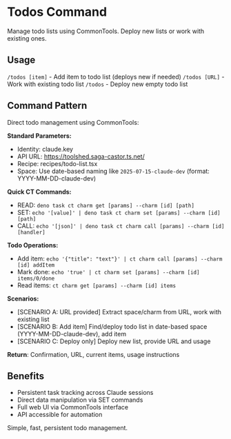 # Todos Command

Manage todo lists using CommonTools. Deploy new lists or work with existing ones.

## Usage

`/todos [item]` - Add item to todo list (deploys new if needed)
`/todos [URL]` - Work with existing todo list
`/todos` - Deploy new empty todo list

## Command Pattern

Direct todo management using CommonTools:

**Standard Parameters:**
- Identity: claude.key
- API URL: https://toolshed.saga-castor.ts.net/
- Recipe: recipes/todo-list.tsx
- Space: Use date-based naming like `2025-07-15-claude-dev` (format: YYYY-MM-DD-claude-dev)

**Quick CT Commands:**
- READ: `deno task ct charm get [params] --charm [id] [path]`
- SET: `echo '[value]' | deno task ct charm set [params] --charm [id] [path]`
- CALL: `echo '[json]' | deno task ct charm call [params] --charm [id] [handler]`

**Todo Operations:**
- Add item: `echo '{"title": "text"}' | ct charm call [params] --charm [id] addItem`
- Mark done: `echo 'true' | ct charm set [params] --charm [id] items/0/done`
- Read items: `ct charm get [params] --charm [id] items`

**Scenarios:**
- [SCENARIO A: URL provided] Extract space/charm from URL, work with existing list
- [SCENARIO B: Add item] Find/deploy todo list in date-based space (YYYY-MM-DD-claude-dev), add item
- [SCENARIO C: Deploy only] Deploy new list, provide URL and usage

**Return**: Confirmation, URL, current items, usage instructions

## Benefits

- Persistent task tracking across Claude sessions
- Direct data manipulation via SET commands
- Full web UI via CommonTools interface
- API accessible for automation

Simple, fast, persistent todo management.
